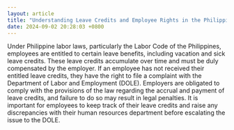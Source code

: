 ```yaml
---
layout: article
title: "Understanding Leave Credits and Employee Rights in the Philippines"
date: 2024-09-02 20:28:03 +0800
---
```


<p>Under Philippine labor laws, particularly the Labor Code of the Philippines, employees are entitled to certain leave benefits, including vacation and sick leave credits. These leave credits accumulate over time and must be duly compensated by the employer. If an employee has not received their entitled leave credits, they have the right to file a complaint with the Department of Labor and Employment (DOLE). Employers are obligated to comply with the provisions of the law regarding the accrual and payment of leave credits, and failure to do so may result in legal penalties. It is important for employees to keep track of their leave credits and raise any discrepancies with their human resources department before escalating the issue to the DOLE.</p>